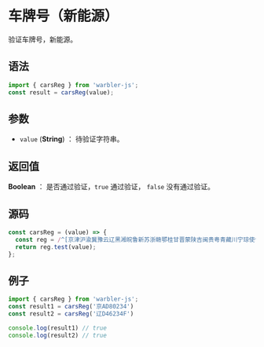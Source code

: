 <!--
 * @Author: 一尾流莺
 * @Description:车牌号（新能源）
 * @Date: 2021-09-13 18:18:23
 * @LastEditTime: 2021-10-13 18:55:12
 * @FilePath: \warblerjs-guide\docs\guide\reg\carsReg.md
-->

# 车牌号（新能源）

验证车牌号，新能源。

## 语法

```js
import { carsReg } from 'warbler-js';
const result = carsReg(value);
```

## 参数

- `value` (**String**) ： 待验证字符串。

## 返回值

**Boolean** ： 是否通过验证，`true` 通过验证， `false` 没有通过验证。

## 源码

```js
const carsReg = (value) => {
  const reg = /^[京津沪渝冀豫云辽黑湘皖鲁新苏浙赣鄂桂甘晋蒙陕吉闽贵粤青藏川宁琼使领][A-HJ-NP-Z](?:((\d{5}[A-HJK])|([A-HJK][A-HJ-NP-Z0-9][0-9]{4}))|[A-HJ-NP-Z0-9]{4}[A-HJ-NP-Z0-9挂学警港澳])$/;
  return reg.test(value);
};
```

## 例子

```js
import { carsReg } from 'warbler-js';
const result1 = carsReg('京AD80234')
const result2 = carsReg('辽D46234F')

console.log(result1) // true
console.log(result2) // true
```

